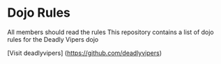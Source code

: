 Dojo Rules
==========
All members should read the rules
This repository contains a list of dojo rules for the Deadly Vipers dojo

[Visit deadlyvipers] (https://github.com/deadlyvipers)
